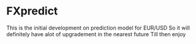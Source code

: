 # FXpredict
This is the initial development on prediction model for EUR/USD
So it will definitely have alot of upgradement in the nearest future 
Till then enjoy
